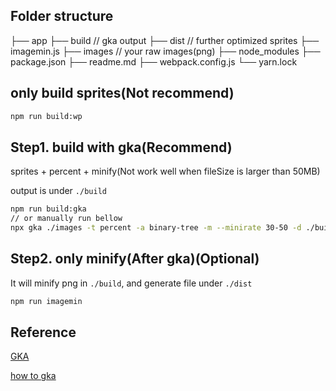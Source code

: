 ## Folder structure

├── app
├── build // gka output
├── dist // further optimized sprites
├── imagemin.js
├── images // your raw images(png)
├── node_modules
├── package.json
├── readme.md
├── webpack.config.js
└── yarn.lock


## only build sprites(Not recommend)

```bash
npm run build:wp
```

## Step1. build with gka(Recommend)

sprites  + percent + minify(Not work well when fileSize is larger than 50MB)

output is under `./build`

```bash
npm run build:gka
// or manually run bellow
npx gka ./images -t percent -a binary-tree -m --minirate 30-50 -d ./build
```

## Step2. only minify(After gka)(Optional)

It will minify png in `./build`, and generate file under `./dist`

```bash
npm run imagemin
```

## Reference

[GKA](https://gka.js.org/)

[how to gka](http://www.alloyteam.com/2017/07/12948/)